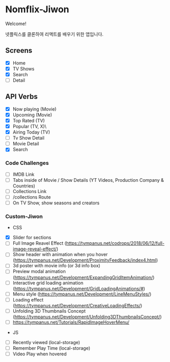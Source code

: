 # Nomflix-Jiwon

Welcome!

넷플릭스를 클론하여 리액트를 배우기 위한 앱입니다.

## Screens

 - [x] Home
 - [x] TV Shows
 - [x] Search
 - [ ] Detail
 
 ## API Verbs

 - [x] Now playing (Movie)
 - [x] Upcoming (Movie)
 - [x] Top Rated (TV)
 - [x] Popular (TV, X)\
 - [x] Airing Today (TV)
 - [ ] Tv Show Detail
 - [ ] Movie Detail
 - [x] Search

 ### Code Challenges
 - [ ] IMDB Link
 - [ ] Tabs inside of Movie / Show Details (YT Videos, Production Company & Countries)
 - [ ] Collections Link
 - [ ] /collections Route
 - [ ] On TV Show, show seasons and creators

 ### Custom-Jiwon

 - CSS

 - [x] Slider for sections
 - [ ] Full Image Reavel Effect (https://tympanus.net/codrops/2018/06/12/full-image-reveal-effect/)
 - [ ] Show header with animation when you hover (https://tympanus.net/Development/ProximityFeedback/index4.html)
 - [ ] 3d poster with movie info (or 3d info box)
 - [ ] Preview modal animation (https://tympanus.net/Development/ExpandingGridItemAnimation/)
 - [ ] Interactive grid loading animation (https://tympanus.net/Development/GridLoadingAnimations/#)
 - [ ] Menu style (https://tympanus.net/Development/LineMenuStyles/)
 - [ ] Loading effect (https://tympanus.net/Development/CreativeLoadingEffects/)
 - [ ] Unfolding 3D Thumbnails Concept (https://tympanus.net/Development/Unfolding3DThumbnailsConcept/)
 - [ ] https://tympanus.net/Tutorials/RapidImageHoverMenu/

 - JS

 - [ ] Recently viewed (local-storage)
 - [ ] Remember Play Time (local-storage)
 - [ ] Video Play when hovered